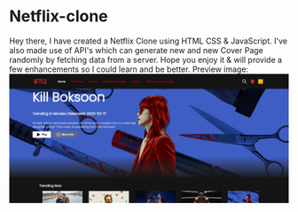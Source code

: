 # Netflix-clone
Hey there, I have created a Netflix Clone using HTML CSS &amp; JavaScript. I've also made use of API's which can generate new and new Cover Page randomly by fetching data from a server. Hope you enjoy it &amp; will provide a few enhancements so I could learn and be better.
Preview image:
<img src="https://github.com/simrany23/Netflix-clone/blob/main/WhatsApp%20Image%202023-04-03%20at%2012.08.04.jpeg">

